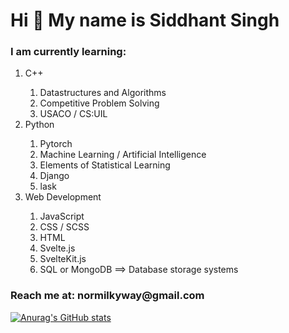 <h1>Hi 👋 My name is Siddhant Singh</h1>
<section>    
<h3>I am currently learning: </h3>
  <ol>
  <li>C++</li>
    <ol>
    <li>Datastructures and Algorithms</li>
    <li>Competitive Problem Solving</li>
    <li>USACO / CS:UIL</li>
    </ol>
  <li>Python</li>
    <ol>
    <li>Pytorch</li>
    <li>Machine Learning / Artificial Intelligence</li>
    <li>Elements of Statistical Learning</li>
    <li>Django</li>
    <li>lask</li>
    </ol>
  <li>Web Development</li>
    <ol>
    <li>JavaScript</li>
    <li>CSS / SCSS</li>
    <li>HTML</li>
    <li>Svelte.js</li>
    <li>SvelteKit.js</li>
    <li>SQL or MongoDB ==> Database storage systems</li>
    </ol>
  </ol>
</section>    
<h3>Reach me at: normilkyway@gmail.com</h3>
<!--- normilkyway/normilkyway is a ✨ special ✨ repository because its `README.md` (this file) appears on your GitHub profile.
You can click the Preview link to take a look at your changes. --->

[![Anurag's GitHub stats](https://github-readme-stats.vercel.app/api?username=normilkyway)](https://github.com/anuraghazra/github-readme-stats)
